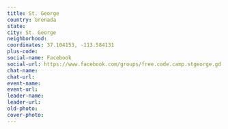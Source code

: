 ```yaml
---
title: St. George
country: Grenada
state: 
city: St. George
neighborhood: 
coordinates: 37.104153, -113.584131
plus-code:
social-name: Facebook
social-url: https://www.facebook.com/groups/free.code.camp.stgeorge.gd
chat-name:
chat-url:
event-name:
event-url:
leader-name:
leader-url:
old-photo: 
cover-photo:
---
```

